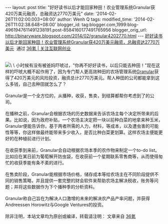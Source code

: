 --- layout: post title:
"好好读书以后才能回家种田！农业管理系统Granular获420万美元融资，总融资达2770万美元"
date: '2014-02-26T11:02:00.003+08:00' author: Wenh Q tags:
modified\_time: '2014-02-26T11:02:38.648+08:00' blogger\_id:
tag:blogger.com,1999:blog-4961947611491238191.post-8584160177491765956
blogger\_orig\_url:
http://binaryware.blogspot.com/2014/02/granular4202770.html ---
[好好读书以后才能回家种田！农业管理系统Granular获420万美元融资，总融资达2770万美元](http://www.36kr.com/p/209946.html)  通过
[36氪 | 关注互联网创业](http://www.36kr.com/)\
\
\
![](https://images-blogger-opensocial.googleusercontent.com/gadgets/proxy?url=http%3A%2F%2Fa.36krcnd.com%2Fphoto%2F2014%2F5281be99fcc7026d67bc44ef6a80f171.jpg&container=blogger&gadget=a&rewriteMime=image%2F*)\
\
小时候有没有被爸妈吓唬过，"你再不好好读书，以后只能去种田！"现在这样的吓唬大概不起作用了，因为专门帮人更高效种田的农场管理系统[Granular](http://www.granular.ag/)获得了420万美元的风险投资，融资总计2770万美元。帮人种田的公司都能拿到这么多钱，自己去种田就怎么了？\
\
Granular是一个全方位的，从播种，收获，售卖，到结算都帮你考虑到了的公司。\
\
在播种之前，Granular会根据农场的历史数据来告诉农场主每个决定所带来的后果。比如说，因为政府补贴，一个农场主决定把一块以前种白菜的地拿来种玉米，Granular便能告诉你，基于两者所需的人力，材料，等成本，以及遭虫害的可能性等等，你这样做最终能带来多少收入，是否比种白菜更划算。这样农场主便能更好的在种植前进行计划。\
\
在收获季到来前，Granular会自动根据农场本季的农作物来制定一个to-do
list。比如应在某日前为葡萄解开防虫袋，在收获前一个星期联系零售商等，从而使得匆忙的收获季能有条不紊的进行。\
\
在售卖阶段，Granular能根据市场价格，储存成本等给农场主在不同阶段提供不同的销售策略，并且提供一套完整的财会软件来帮助农场主解决税收，账务等问题；并将这些数据作为下个播种季的分析资料。\
\
Granular称自己旨在为解决人口激增的未来的解决农产品产率问题，并获得Andreessen
Horowitz与Google Ventures的投资。\
\
除非注明，本站文章均为原创或编译，转载请注明： 文章来自
[36氪](http://www.36kr.com/)
